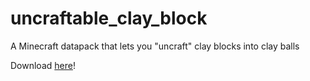 # uncraftable_clay_block
A Minecraft datapack that lets you "uncraft" clay blocks into clay balls

Download [here](https://github.com/maxfire2008/uncraftable_clay_block/releases)!
